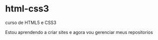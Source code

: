 # html-css3
 curso de HTML5 e CSS3

 Estou aprendendo a criar sites e agora vou gerenciar meus repositorios
